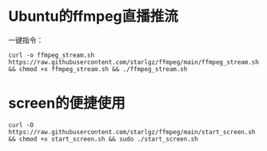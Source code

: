 # Ubuntu的ffmpeg直播推流
一键指令：



```
curl -o ffmpeg_stream.sh https://raw.githubusercontent.com/starlgz/ffmpeg/main/ffmpeg_stream.sh && chmod +x ffmpeg_stream.sh && ./ffmpeg_stream.sh
```
# screen的便捷使用
```
curl -O https://raw.githubusercontent.com/starlgz/ffmpeg/main/start_screen.sh && chmod +x start_screen.sh && sudo ./start_screen.sh

```
